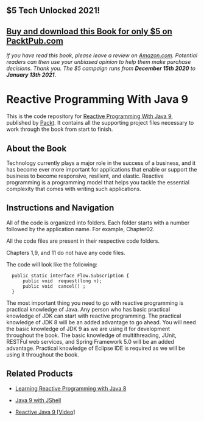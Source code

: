 ## $5 Tech Unlocked 2021!
[Buy and download this Book for only $5 on PacktPub.com](https://www.packtpub.com/product/reactive-programming-with-java-9/9781787124233)
-----
*If you have read this book, please leave a review on [Amazon.com](https://www.amazon.com/gp/product/1787124231).     Potential readers can then use your unbiased opinion to help them make purchase decisions. Thank you. The $5 campaign         runs from __December 15th 2020__ to __January 13th 2021.__*

# Reactive Programming With Java 9
This is the code repository for [Reactive Programming With Java 9](https://www.packtpub.com/application-development/reactive-programming-java-9?utm_source=github&utm_medium=repository&utm_campaign=9781787124233), published by [Packt](https://www.packtpub.com/?utm_source=github). It contains all the supporting project files necessary to work through the book from start to finish.
## About the Book
Technology currently plays a major role in the success of a business, and it has become ever more important for applications that enable or support the business to become responsive, resilient, and elastic. Reactive programming is a programming model that helps you tackle the essential complexity that comes with writing such applications.
## Instructions and Navigation
All of the code is organized into folders. Each folder starts with a number followed by the application name. For example, Chapter02.

All the code files are present in their respective code folders.

Chapters 1,9, and 11 do not have any code files.

The code will look like the following:
```
  public static interface Flow.Subscription {   
      public void  request(long n);   
      public void  cancel() ;   
  } 
```

The most important thing you need to go with reactive programming is practical knowledge of Java. Any person who has basic practical knowledge of JDK can start with reactive programming. The practical knowledge of JDK 8 will be an added advantage to go ahead. You will need the basic knowledge of JDK 9 as we are using it for development throughout the book. The basic knowledge of multithreading, JUnit, RESTFul web services, and Spring Framework 5.0 will be an added advantage. Practical knowledge of Eclipse IDE is required as we will be using it throughout the book.

## Related Products
* [Learning Reactive Programming with Java 8](https://www.packtpub.com/application-development/learning-reactive-programming-java-8?utm_source=github&utm_medium=repository&utm_campaign=9781785288722)

* [Java 9 with JShell](https://www.packtpub.com/application-development/java-9-jshell?utm_source=github&utm_medium=repository&utm_campaign=9781787282841)

* [Reactive Java 9 [Video]](https://www.packtpub.com/application-development/reactive-java-9-video?utm_source=github&utm_medium=repository&utm_campaign=9781787285620)



